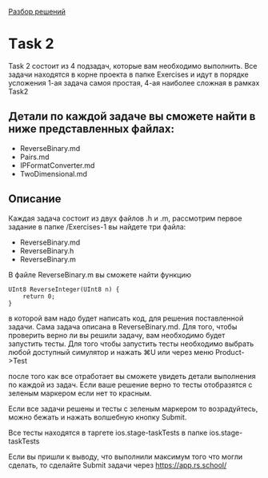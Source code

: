 [Разбор решений](https://youtu.be/s0BEXi7x2bk)

# Тask 2
Task 2 состоит из 4 подзадач, которые вам необходимо выполнить. 
Все задачи находятся в корне проекта в папке Exercises и идут в порядке усложения 
1-ая задача самоя простая, 4-ая наиболее сложная в рамках Task2

## Детали по каждой задаче вы сможете найти в ниже представленных файлах:
  - ReverseBinary.md
  - Pairs.md
  - IPFormatConverter.md
  - TwoDimensional.md

## Описание 
Каждая задача состоит из двух файлов .h и .m, рассмотрим первое задание
в папке /Exercises-1 вы найдете три файла:
- ReverseBinary.md
- ReverseBinary.h
- ReverseBinary.m

В файле ReverseBinary.m вы сможете найти функцию 
```
UInt8 ReverseInteger(UInt8 n) {
    return 0;
}
```
 в которой вам надо будет написать код, для решения поставленной задачи. 
 Сама задача описана в ReverseBinary.md. Для того, чтобы проверить верно ли вы решили 
 задачу, вам необходимо будет запустить тесты. Для того чтобы запустить тесты необходимо 
 выбрать любой доступный симулятор и нажать ⌘U или через меню Product->Test

после того как все отработает вы сможете увидеть детали выполнения по каждой из задач. 
Если ваше решение верно то тесты отобразятся с зеленым маркером если нет то красным. 

Если все задачи решены и тесты с зеленым маркером то возрадуйтесь, можно бежать и нажать волшебную кнопку Submit.

Все тесты находятся в таргете ios.stage-taskTests в папке ios.stage-taskTests

Если вы пришли к выводу, что выполнили максимум того что могли сделать, то сделайте Submit задачи через 
https://app.rs.school/
